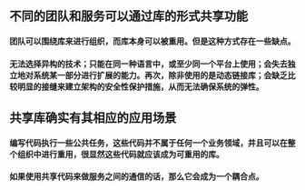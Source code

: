 ## 不同的团队和服务可以通过库的形式共享功能
#### 团队可以围绕库来进行组织，而库本身可以被重用。但是这种方式存在一些缺点。
#### 无法选择异构的技术；只能在同一种语言中，或至少同一个平台上使用；会失去独立地对系统某一部分进行扩展的能力。再次，除非使用的是动态链接库；会缺乏比较明显的接缝来建立架构的安全性保护措施，从而无法确保系统的弹性。

## 共享库确实有其相应的应用场景
#### 编写代码执行一些公共任务，这些代码并不属于任何一个业务领域，并且可以在整个组织中进行重用，很显然这些代码就应该成为可重用的库。
#### 如果使用共享代码来做服务之间的通信的话，那么它会成为一个耦合点。
